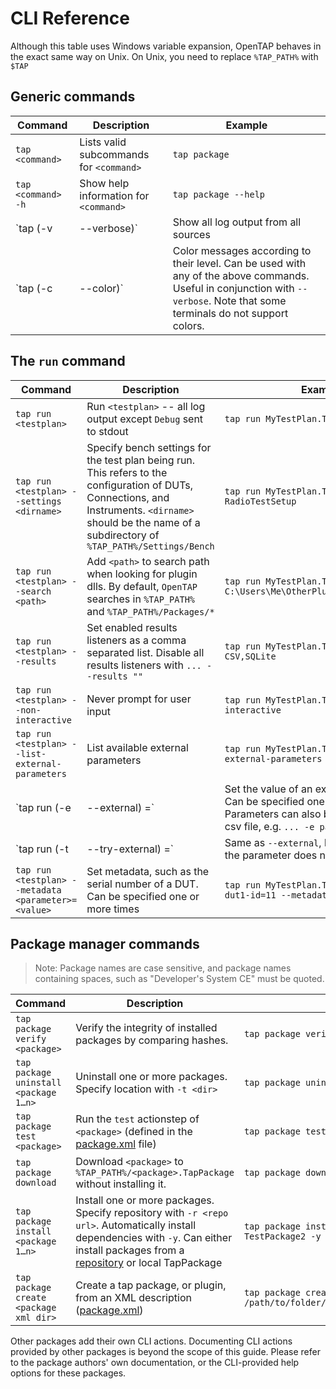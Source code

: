 CLI Reference
============

Although this table uses Windows variable expansion, OpenTAP behaves in the exact same way on Unix. On Unix, you need to replace `%TAP_PATH%` with `$TAP`

## Generic commands
| Command                          | Description                                                                                                                                                                 | Example                                    |
|----------------------------------|-----------------------------------------------------------------------------------------------------------------------------------------------------------------------------|--------------------------------------------|
| `tap <command>`                  | Lists valid subcommands for `<command>`                                                                                                                                     | `tap package`                              |
| `tap <command> -h`               | Show help information for `<command>`                                                                                                                                       | `tap package --help`                       |
| `tap <command> (-v | --verbose)` | Show all log output from all sources                                                                                                                                        | `tap package run MyTestPlan.TapPlan -v`    |
| `tap <command> (-c | --color)`   | Color messages according to their level. Can be used with any of the above commands. Useful in conjunction with `--verbose`. Note that some terminals do not support colors. | `tap package run MyTestPlan.TapPlan -v -c` |



## The `run` command
| Command                                                        | Description                                                                                                                                                                                                | Example                                                                      |
|----------------------------------------------------------------|------------------------------------------------------------------------------------------------------------------------------------------------------------------------------------------------------------|------------------------------------------------------------------------------|
| `tap run <testplan>`                                           | Run `<testplan>` -- all log output except `Debug` sent to stdout                                                                                                                                           | `tap run MyTestPlan.TapPlan`                                                 |
| `tap run <testplan> --settings <dirname>`                      | Specify bench settings for the test plan being run. This refers to the configuration of DUTs, Connections, and Instruments. `<dirname>` should be the name of a subdirectory of `%TAP_PATH%/Settings/Bench` | `tap run MyTestPlan.TapPlan --settings RadioTestSetup`                       |
| `tap run <testplan> --search <path>`                           | Add `<path>` to search path when looking for plugin dlls. By default, `OpenTAP` searches in `%TAP_PATH%` and `%TAP_PATH%/Packages/*`                                                                       | `tap run MyTestPlan.TapPlan --search C:\Users\Me\OtherPlugins\MyDutProvider` |
| `tap run <testplan> --results`                                 | Set enabled results listeners as a comma separated list. Disable all results listeners with `... --results ""`                                                                                             | `tap run MyTestPlan.TapPlan --results CSV,SQLite        `                    |
| `tap run <testplan> --non-interactive`                         | Never prompt for user input                                                                                                                                                                                | `tap run MyTestPlan.TapPlan --non-interactive`                               |
| `tap run <testplan> --list-external-parameters`                | List available external parameters                                                                                                                                                                         | `tap run MyTestPlan.TapPlan --list-external-parameters  `                    |
| `tap run <testplan> (-e | --external) <parameter>=<value>`     | Set the value of an external parameter. Can be specified one or more times. Parameters can also be loaded from a csv file, e.g. `... -e params.csv`                                                        | `tap run MyTestPlan.TapPlan -e delay=1.0 -e timeout=5.0  `                   |
| `tap run <testplan> (-t | --try-external) <parameter>=<value>` | Same as `--external`, but ignore errors if the parameter does not exist.                                                                                                                                   | `tap run MyTestPlan.TapPlan -t delay=1.0 -t timeout=5.0 -t nonexistent=fine` |
| `tap run <testplan> --metadata <parameter>=<value>`            | Set metadata, such as the serial number of a DUT. Can be specified one or more times                                                                                                                       | `tap run MyTestPlan.TapPlan --metadata dut1-id=11 --metadata dut2-id=17`     |


## Package manager commands
> Note: Package names are case sensitive, and package names containing spaces, such as "Developer's System CE" must be quoted.

| Command                                | Description                                                                                                                                                                                                           | Example                                                          |
|----------------------------------------|-----------------------------------------------------------------------------------------------------------------------------------------------------------------------------------------------------------------------|------------------------------------------------------------------|
| `tap package verify <package>`         | Verify the integrity of installed packages by comparing hashes.                                                                                                                                                       | `tap package verify OpenTAP `                                    |
| `tap package uninstall <package 1…n>`  | Uninstall one or more packages. Specify location with `-t <dir>`                                                                                                                                                      | `tap package uninstall Demonstration Python`                     |
| `tap package test <package>`           | Run the `test` actionstep of `<package>` (defined in the [package.xml](../../Developer%20Guide/Plugin%20Packaging%20and%20Versioning/#plugin-packaging-and-versioning) file)                                          | `tap package test OpenTAP`                                       |
| `tap package download`                 | Download `<package>` to `%TAP_PATH%/<package>.TapPackage` without installing it.                                                                                                                                      | `tap package download TestPackage2`                              |
| `tap package install <package 1…n>`    | Install one or more packages. Specify repository with `-r <repo url>`. Automatically install dependencies with `-y`. Can either install packages from a [repository](http://packages.opentap.io/) or local TapPackage | `tap package install TestPackage1 TestPackage2 -y`               |
| `tap package create <package xml dir>` | Create a tap package, or plugin, from an XML description ([package.xml](../../Developer%20Guide/Plugin%20Packaging%20and%20Versioning/#plugin-packaging-and-versioning))                                              | `tap package create /path/to/folder/containing/package.xml/file` |

Other packages add their own CLI actions. Documenting CLI actions provided by other packages is beyond the scope of this guide. Please refer to the package authors' own documentation, or the CLI-provided help options for these packages.


<style>

</style>